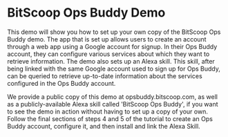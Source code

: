 # BitScoop Ops Buddy Demo

This demo will show you how to set up your own copy of the BitScoop Ops Buddy demo.
The app that is set up allows users to create an account through a web app using a Google account for signup.
In their Ops Buddy account, they can configure various services about which they want to retrieve information.
The demo also sets up an Alexa skill.
This skill, after being linked with the same Google account used to sign up for Ops Buddy, can be queried to retrieve up-to-date information about the services configured in the Ops Buddy account.

We provide a public copy of this demo at opsbuddy.bitscoop.com, as well as a publicly-available Alexa skill called 'BitScoop Ops Buddy', if you want to see the demo in action without having to set up a copy of your own.
Follow the final sections of steps 4 and 5 of the tutorial to create an Ops Buddy account, configure it, and then install and link the Alexa Skill.
